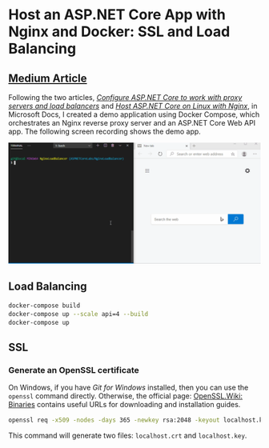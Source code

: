 # Host an ASP.NET Core App with Nginx and Docker: SSL and Load Balancing

## [Medium Article](https://codeburst.io/load-balancing-an-asp-net-core-web-app-using-nginx-and-docker-66753eb08204)

Following the two articles, _[Configure ASP.NET Core to work with proxy servers and load balancers](https://docs.microsoft.com/en-us/aspnet/core/host-and-deploy/linux-nginx?view=aspnetcore-3.1#configure-nginx)_ and _[Host ASP.NET Core on Linux with Nginx](https://docs.microsoft.com/en-us/aspnet/core/host-and-deploy/linux-nginx?view=aspnetcore-3.1)_, in Microsoft Docs, I created a demo application using Docker Compose, which orchestrates an Nginx reverse proxy server and an ASP.NET Core Web API app. The following screen recording shows the demo app.

![load balancing](./load-balancing.gif)

## Load Balancing

```bash
docker-compose build
docker-compose up --scale api=4 --build
docker-compose up
```

## SSL

### Generate an OpenSSL certificate

On Windows, if you have _Git for Windows_ installed, then you can use the `openssl` command directly. Otherwise, the official page: [OpenSSL.Wiki: Binaries](https://wiki.openssl.org/index.php/Binaries) contains useful URLs for downloading and installation guides.

```bash
openssl req -x509 -nodes -days 365 -newkey rsa:2048 -keyout localhost.key -out localhost.crt -passin pass:YourSecurePassword
```

This command will generate two files: `localhost.crt` and `localhost.key`.

